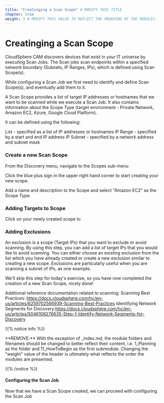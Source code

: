 ```yaml
---
title: "Creatinging a Scan Scope" # MODIFY THIS TITLE
chapter: true
weight: 3 # MODIFY THIS VALUE TO REFLECT THE ORDERING OF THE MODULES
---
```


<!-- MORE SUBMODULES CAN BE ADDED TO DIVIDE UP THE SETUP INTO SMALLER SECTIONS -->
<!-- COPY AND PASTE THIS SUBMODULE FILE, RENAME, AND CHANGE THE CONTENTS AS NECESSARY -->

# Creatinging a Scan Scope
CloudSphere CAM discovers devices that exist in your IT universe by executing Scan Jobs. The Scan jobs scan endpoints within a specified network boundary (Subnets, IP Ranges, IPs), which is defined using Scan Scope(s).

While configuring a Scan Job we first need to identify and define Scan Scope(s), and eventually add them to it.

A Scan Scope provides a list of target IP addresses or hostnames that we want to be scanned while we execute a Scan Job. It also contains information about the Scope Type (target environment - Private Network, Amazon EC2, Azure, Google Cloud Platform).

It can be defined using the following:

List  - specified as a list of IP addresses or hostnames
IP Range - specified by a start and end IP address
IP Subnet - specified by a network address and subnet mask


### Create a new Scan Scope

From the Discovery menu, navigate to the Scopes sub-menu

Click the blue plus sign in the upper right hand corner to start creating your new scope.

Add a name and description to the Scope and select "Amazon EC2" as the Scope Type.

### Adding Targets to Scope

Click on your newly created scope to 

### Adding Exclusions

An exclusion is a scope (Target IPs) that you want to exclude or avoid scanning. By using this step, you can add a list of target IPs that you would like to avoid scanning. You can either choose an existing exclusion from the list which you have already created or create a new exclusion similar to creating a new scope. Exclusions are particularly useful when you are scanning a subnet of IPs, as one example.

We'll skip this step for today's exercise, so you have now completed the creation of a new Scan Scope, nicely done!


Additional reference documentation related to scanning:
Scanning Best Practices: https://docs.cloudsphere.com/hc/en-us/articles/6259702566939-Scanning-Best-Practices
Identifying Network Segments for Discovery:https://docs.cloudsphere.com/hc/en-us/articles/5046106276635-Step-1-Identify-Network-Segments-for-Discovery 


{{% notice info %}}
<p style='text-align: left;'>
**REMOVE:** With the exception of _index.md, the module folders and filenames should be changed to better reflect their content, i.e. 1_Planning as the folder and 11_HowToBegin as the first submodule. Changing the "weight" value of the header is ultimately what reflects the order the modules are presented.
</p>
{{% /notice %}}

#### Configuring the Scan Job
Now that we have a Scan Scope created, we can proceed with configuring the Scan Job
